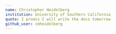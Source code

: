```yaml
---
name: Christopher Heidelberg 
institution: University of Southern California
quote: I promis I will write the docs tomorrow
github_user: cmheidelberg
---
```

